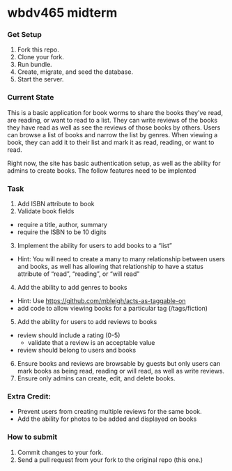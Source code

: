 wbdv465 midterm
===============

### Get Setup

1. Fork this repo.
2. Clone your fork.
3. Run bundle.
4. Create, migrate, and seed the database.
5. Start the server.

### Current State

This is a basic application for book worms to share the books they’ve read, are reading, or want to read to a list. They can write reviews of the books they have read as well as see the reviews of those books by others. Users can browse a list of books and narrow the list by genres. When viewing a book, they can add it to their list and mark it as read, reading, or want to read.

Right now, the site has basic authentication setup, as well as the ability for admins to create books. The follow features need to be implented

### Task
1. Add ISBN attribute to book
2. Validate book fields
  - require a title, author, summary
  - require the ISBN to be 10 digits
3. Implement the ability for users to add books to a “list”
  - Hint: You will need to create a many to many relationship between users and books, as well has allowing that relationship to have a status attribute of “read”, “reading”, or “will read”
4. Add the ability to add genres to books
  - Hint: Use https://github.com/mbleigh/acts-as-taggable-on
  - add code to allow viewing books for a particular tag (/tags/fiction)
5. Add the ability for users to add reviews to books
  - review should include a rating (0-5)
    - validate that a review is an acceptable value
  - review should belong to users and books
6. Ensure books and reviews are browsable by guests but only users can mark books as being read, reading or will read, as well as write reviews.
7. Ensure only admins can create, edit, and delete books.

### Extra Credit:
- Prevent users from creating multiple reviews for the same book.
- Add the ability for photos to be added and displayed on books

### How to submit

1. Commit changes to your fork.
2. Send a pull request from your fork to the original repo (this one.)

